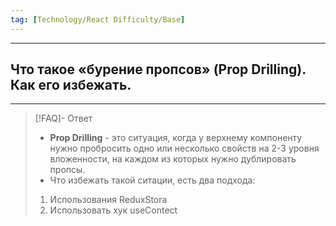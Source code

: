 ```yaml
---
tag: [Technology/React Difficulty/Base]
---
```

----
## Что такое «бурение пропсов» (Prop Drilling). Как его избежать.
----
> [!FAQ]- Ответ
> - **Prop Drilling** - это ситуация, когда у верхнему компоненту нужно пробросить одно или несколько свойств на  2-3 уровня вложенности, на каждом из которых нужно дублировать пропсы. 
> - Что избежать такой ситации, есть два подхода:
> 1. Использования ReduxStora
> 2. Использовать хук useContect